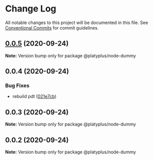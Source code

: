 # Change Log

All notable changes to this project will be documented in this file.
See [Conventional Commits](https://conventionalcommits.org) for commit guidelines.

## [0.0.5](https://github.com/platyplus/platyplus/compare/@platyplus/node-dummy@0.0.4...@platyplus/node-dummy@0.0.5) (2020-09-24)

**Note:** Version bump only for package @platyplus/node-dummy





## 0.0.4 (2020-09-24)


### Bug Fixes

* rebuild pdt ([021e7cb](https://github.com/platyplus/platyplus/commit/021e7cb617ad0fe251d134395196050f64c72d08))





## 0.0.3 (2020-09-24)

**Note:** Version bump only for package @platyplus/node-dummy





## 0.0.2 (2020-09-24)

**Note:** Version bump only for package @platyplus/node-dummy
